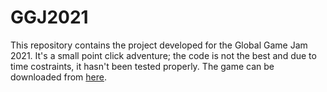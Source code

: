 # GGJ2021

This repository contains the project developed for the Global Game Jam 2021.
It's a small point click adventure; the code is not the best and due to time
costraints, it hasn't been tested properly.
The game can be downloaded from [here](https://globalgamejam.org/2021/games/vitae-7).
